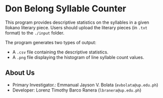 # Don Belong Syllable Counter

This program provides descriptive statistics on the syllables in a given Ilokano literary piece. Users should upload the literary pieces (in `.txt` format) to the `./input` folder.

The program generates two types of output:

- A `.csv` file containing the descriptive statistics.
- A `.png` file displaying the histogram of line syllable count values.


## About Us
- Primary Investigator.: Emmanual Jayson V. Bolata (`evbolata@up.edu.ph`)
- Developer: Lorenz Timothy Barco Ranera (`lbranera@up.edu.ph`)